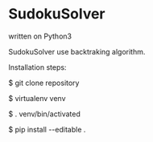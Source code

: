 # SudokuSolver
written on Python3

SudokuSolver use backtraking algorithm.

Installation steps:

$ git clone repository

$ virtualenv venv

$ . venv/bin/activated

$ pip install --editable .
